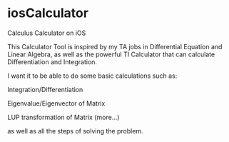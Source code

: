 iosCalculator
=============

Calculus Calculator on iOS

This Calculator Tool is inspired by my TA jobs in Differential Equation and Linear Algebra, 
as well as the powerful TI Calculator that can calculate Differentiation and Integration.

I want it to be able to do some basic calculations such as:

Integration/Differentiation

Eigenvalue/Eigenvector of Matrix

LUP transformation of Matrix
(more...)

as well as all the steps of solving the problem.